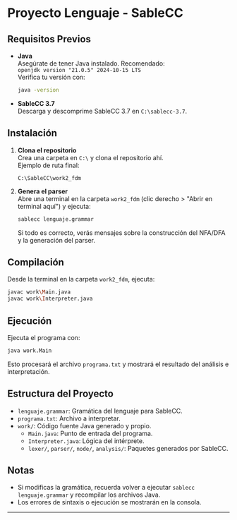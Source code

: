 # Proyecto Lenguaje - SableCC

## Requisitos Previos

- **Java**  
  Asegúrate de tener Java instalado. Recomendado:  
  `openjdk version "21.0.5" 2024-10-15 LTS`  
  Verifica tu versión con:
  ```sh
  java -version
  ```

- **SableCC 3.7**  
  Descarga y descomprime SableCC 3.7 en `C:\sablecc-3.7`.

## Instalación

1. **Clona el repositorio**  
   Crea una carpeta en `C:\` y clona el repositorio ahí.  
   Ejemplo de ruta final:  
   ```
   C:\SableCC\work2_fdm
   ```

2. **Genera el parser**  
   Abre una terminal en la carpeta `work2_fdm` (clic derecho > "Abrir en terminal aquí") y ejecuta:
   ```sh
   sablecc lenguaje.grammar
   ```
   Si todo es correcto, verás mensajes sobre la construcción del NFA/DFA y la generación del parser.

## Compilación

Desde la terminal en la carpeta `work2_fdm`, ejecuta:

```sh
javac work\Main.java
javac work\Interpreter.java
```

## Ejecución

Ejecuta el programa con:

```sh
java work.Main
```

Esto procesará el archivo `programa.txt` y mostrará el resultado del análisis e interpretación.

## Estructura del Proyecto

- `lenguaje.grammar`: Gramática del lenguaje para SableCC.
- `programa.txt`: Archivo a interpretar.
- `work/`: Código fuente Java generado y propio.
  - `Main.java`: Punto de entrada del programa.
  - `Interpreter.java`: Lógica del intérprete.
  - `lexer/`, `parser/`, `node/`, `analysis/`: Paquetes generados por SableCC.

## Notas

- Si modificas la gramática, recuerda volver a ejecutar `sablecc lenguaje.grammar` y recompilar los archivos Java.
- Los errores de sintaxis o ejecución se mostrarán en la consola.

---
